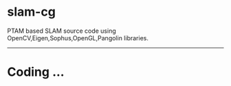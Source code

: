 # slam-cg
PTAM based SLAM source code using OpenCV,Eigen,Sophus,OpenGL,Pangolin libraries.

---

# Coding ...
